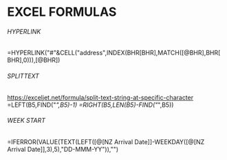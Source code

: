 # EXCEL FORMULAS

###### HYPERLINK
=HYPERLINK("#"&CELL("address",INDEX(BHR[BHR],MATCH([@BHR],BHR[BHR],0))),[@BHR])

###### SPLITTEXT
https://exceljet.net/formula/split-text-string-at-specific-character
=LEFT(B5,FIND("_",B5)-1)
=RIGHT(B5,LEN(B5)-FIND("_",B5))

###### WEEK START
=IFERROR(VALUE(TEXT(LEFT([@[NZ Arrival Date]]-WEEKDAY([@[NZ Arrival Date]],3),5),"DD-MMM-YY")),"")
